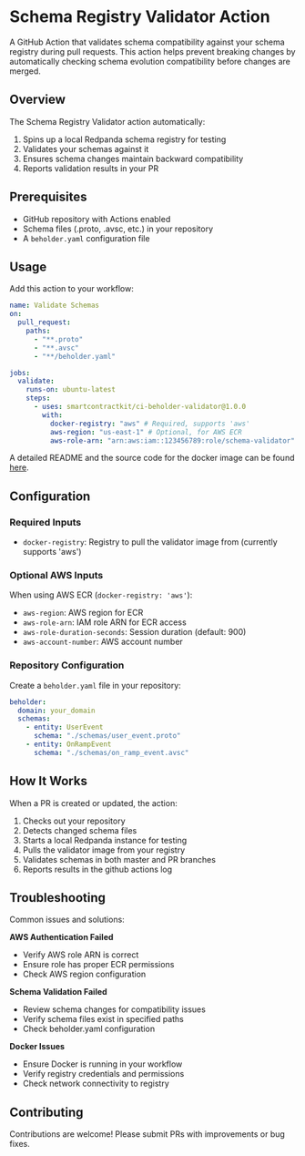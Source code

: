 # Schema Registry Validator Action

A GitHub Action that validates schema compatibility against your schema registry
during pull requests. This action helps prevent breaking changes by
automatically checking schema evolution compatibility before changes are merged.

## Overview

The Schema Registry Validator action automatically:

1. Spins up a local Redpanda schema registry for testing
2. Validates your schemas against it
3. Ensures schema changes maintain backward compatibility
4. Reports validation results in your PR

## Prerequisites

- GitHub repository with Actions enabled
- Schema files (.proto, .avsc, etc.) in your repository
- A `beholder.yaml` configuration file

## Usage

Add this action to your workflow:

```yaml
name: Validate Schemas
on:
  pull_request:
    paths:
      - "**.proto"
      - "**.avsc"
      - "**/beholder.yaml"

jobs:
  validate:
    runs-on: ubuntu-latest
    steps:
      - uses: smartcontractkit/ci-beholder-validator@1.0.0
        with:
          docker-registry: "aws" # Required, supports 'aws'
          aws-region: "us-east-1" # Optional, for AWS ECR
          aws-role-arn: "arn:aws:iam::123456789:role/schema-validator" # Optional
```

A detailed README and the source code for the docker image can be found
[here](https://github.com/smartcontractkit/atlas/tree/master/beholder/schema_validator).

## Configuration

### Required Inputs

- `docker-registry`: Registry to pull the validator image from (currently
  supports 'aws')

### Optional AWS Inputs

When using AWS ECR (`docker-registry: 'aws'`):

- `aws-region`: AWS region for ECR
- `aws-role-arn`: IAM role ARN for ECR access
- `aws-role-duration-seconds`: Session duration (default: 900)
- `aws-account-number`: AWS account number

### Repository Configuration

Create a `beholder.yaml` file in your repository:

```yaml
beholder:
  domain: your_domain
  schemas:
    - entity: UserEvent
      schema: "./schemas/user_event.proto"
    - entity: OnRampEvent
      schema: "./schemas/on_ramp_event.avsc"
```

## How It Works

When a PR is created or updated, the action:

1. Checks out your repository
2. Detects changed schema files
3. Starts a local Redpanda instance for testing
4. Pulls the validator image from your registry
5. Validates schemas in both master and PR branches
6. Reports results in the github actions log

## Troubleshooting

Common issues and solutions:

**AWS Authentication Failed**

- Verify AWS role ARN is correct
- Ensure role has proper ECR permissions
- Check AWS region configuration

**Schema Validation Failed**

- Review schema changes for compatibility issues
- Verify schema files exist in specified paths
- Check beholder.yaml configuration

**Docker Issues**

- Ensure Docker is running in your workflow
- Verify registry credentials and permissions
- Check network connectivity to registry

## Contributing

Contributions are welcome! Please submit PRs with improvements or bug fixes.

